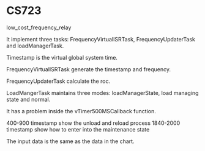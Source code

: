 # CS723
low_cost_frequency_relay
 
It implement three tasks: FrequencyVirtualISRTask, FrequencyUpdaterTask and loadManagerTask. 

Timestamp is the virtual global system time.

FrequencyVirtualISRTask generate the timestamp and frequency.

FrequencyUpdaterTask calculate the roc.

LoadMangerTask maintains three modes: loadManagerState, load managing state and normal.

It has a problem inside the vTimer500MSCallback function.

400-900 timestamp show the unload and reload process
1840-2000 timestamp show how to enter into the maintenance state

The input data is the same as the data in the chart.
